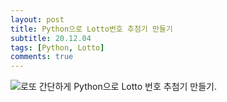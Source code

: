 ```yaml
---
layout: post
title: Python으로 Lotto번호 추첨기 만들기
subtitle: 20.12.04
tags: [Python, Lotto]
comments: true
---
```


![로또](../assets/img/lotto.png)
간단하게 Python으로 Lotto 번호 추첨기 만들기.
